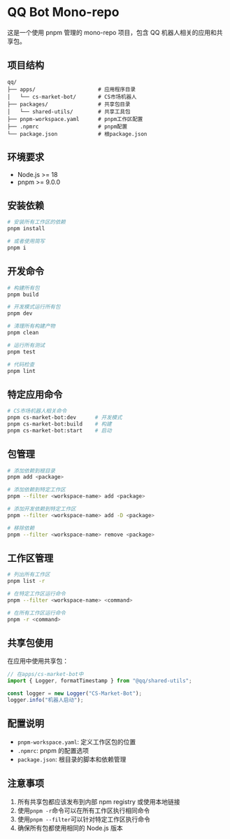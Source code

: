 # QQ Bot Mono-repo

这是一个使用 pnpm 管理的 mono-repo 项目，包含 QQ 机器人相关的应用和共享包。

## 项目结构

```
qq/
├── apps/                    # 应用程序目录
│   └── cs-market-bot/       # CS市场机器人
├── packages/                # 共享包目录
│   └── shared-utils/        # 共享工具包
├── pnpm-workspace.yaml      # pnpm工作区配置
├── .npmrc                   # pnpm配置
└── package.json             # 根package.json
```

## 环境要求

- Node.js >= 18
- pnpm >= 9.0.0

## 安装依赖

```bash
# 安装所有工作区的依赖
pnpm install

# 或者使用简写
pnpm i
```

## 开发命令

```bash
# 构建所有包
pnpm build

# 开发模式运行所有包
pnpm dev

# 清理所有构建产物
pnpm clean

# 运行所有测试
pnpm test

# 代码检查
pnpm lint
```

## 特定应用命令

```bash
# CS市场机器人相关命令
pnpm cs-market-bot:dev      # 开发模式
pnpm cs-market-bot:build    # 构建
pnpm cs-market-bot:start    # 启动
```

## 包管理

```bash
# 添加依赖到根目录
pnpm add <package>

# 添加依赖到特定工作区
pnpm --filter <workspace-name> add <package>

# 添加开发依赖到特定工作区
pnpm --filter <workspace-name> add -D <package>

# 移除依赖
pnpm --filter <workspace-name> remove <package>
```

## 工作区管理

```bash
# 列出所有工作区
pnpm list -r

# 在特定工作区运行命令
pnpm --filter <workspace-name> <command>

# 在所有工作区运行命令
pnpm -r <command>
```

## 共享包使用

在应用中使用共享包：

```typescript
// 在apps/cs-market-bot中
import { Logger, formatTimestamp } from "@qq/shared-utils";

const logger = new Logger("CS-Market-Bot");
logger.info("机器人启动");
```

## 配置说明

- `pnpm-workspace.yaml`: 定义工作区包的位置
- `.npmrc`: pnpm 的配置选项
- `package.json`: 根目录的脚本和依赖管理

## 注意事项

1. 所有共享包都应该发布到内部 npm registry 或使用本地链接
2. 使用`pnpm -r`命令可以在所有工作区执行相同命令
3. 使用`pnpm --filter`可以针对特定工作区执行命令
4. 确保所有包都使用相同的 Node.js 版本
